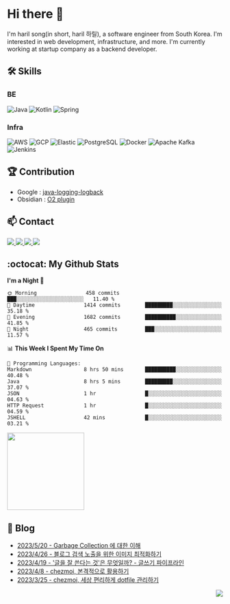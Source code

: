 

# Hi there 👋

I'm haril song(in short, haril 하릴), a software engineer from South Korea. I'm interested in web development, infrastructure, and more.
 I'm currently working at startup company as a backend developer.

## 🛠 Skills

### BE

![Java](https://img.shields.io/badge/Java-007396?style=flat-square&logo=java&logoColor=white)
![Kotlin](https://img.shields.io/badge/Kotlin-7F52FF?style=flat-square&logo=kotlin&logoColor=white)
![Spring](https://img.shields.io/badge/Spring-6DB33F?style=flat-square&logo=spring&logoColor=white)

### Infra

![AWS](https://img.shields.io/badge/AWS-%23FF9900.svg?style=flat-square&logo=amazon-aws&logoColor=white)
![GCP](https://img.shields.io/badge/Google%20Cloud-%234285F4.svg?style=flat-square&logo=google-cloud&logoColor=white)
![Elastic](https://img.shields.io/badge/Elastic-005571?style=flat-square&logo=elastic&logoColor=white)
![PostgreSQL](https://img.shields.io/badge/PostgreSQL-336791?style=flat-square&logo=postgresql&logoColor=white)
![Docker](https://img.shields.io/badge/Docker-2496ED?style=flat-square&logo=docker&logoColor=white)
![Apache Kafka](https://img.shields.io/badge/Apache%20Kafka-000?style=flat-square&logo=apachekafka)
![Jenkins](https://img.shields.io/badge/Jenkins-%232C5263.svg?style=flat-square&logo=jenkins&logoColor=white)

## 🏆 Contribution

- Google : [java-logging-logback](https://github.com/googleapis/java-logging-logback/pull/969)
- Obsidian : [O2 plugin](https://github.com/songkg7/o2)

## 📫 Contact

<a href="mailto:songkg7@gmail.com" target="_blank">
    <img src="https://img.shields.io/badge/Gmail-EA4335?style=flat-square&logo=gmail&logoColor=white"/>
</a>
<a href="https://www.notion.so/0377dd16e02d48cd82fa76394507382c" target="_blank">
    <img src="https://img.shields.io/badge/Notion-000000?style=flat-square&logo=notion&logoColor=white"/>
</a>
<a href="https://www.linkedin.com/in/경근-송-b63216210/" target="_blank">
    <img src="https://img.shields.io/badge/LinkedIn-0077B5?style=flat-square&logo=linkedin&logoColor=white"/>
</a>
<a href="https://songkg7.github.io" target="_blank">
    <img src="https://img.shields.io/badge/Tech&nbsp;blog-0A2647?style=flat-square&logo=github&logoColor=white"/>
</a>

## :octocat: My Github Stats

<!--START_SECTION:waka-->
**I'm a Night 🦉** 

```text
🌞 Morning                458 commits         ███░░░░░░░░░░░░░░░░░░░░░░   11.40 % 
🌆 Daytime                1414 commits        █████████░░░░░░░░░░░░░░░░   35.18 % 
🌃 Evening                1682 commits        ██████████░░░░░░░░░░░░░░░   41.85 % 
🌙 Night                  465 commits         ███░░░░░░░░░░░░░░░░░░░░░░   11.57 % 
```


📊 **This Week I Spent My Time On** 

```text
💬 Programming Languages: 
Markdown                 8 hrs 50 mins       ██████████░░░░░░░░░░░░░░░   40.48 % 
Java                     8 hrs 5 mins        █████████░░░░░░░░░░░░░░░░   37.07 % 
JSON                     1 hr                █░░░░░░░░░░░░░░░░░░░░░░░░   04.63 % 
HTTP Request             1 hr                █░░░░░░░░░░░░░░░░░░░░░░░░   04.59 % 
JSHELL                   42 mins             █░░░░░░░░░░░░░░░░░░░░░░░░   03.21 % 
```


<!--END_SECTION:waka-->

<p>
  <img height="180em" src="https://github-readme-stats-liart-gamma.vercel.app/api?username=songkg7&show_icons=true&include_all_commits=true&bg_color=30,e96443,904e95&title_color=fff&text_color=fff">
</p>

## 📄 Blog <br>
- [2023/5/20 - Garbage Collection 에 대한 이해](https://songkg7.github.io/posts/Garbage-Collection/) <br>
- [2023/4/26 - 블로그 검색 노출을 위한 이미지 최적화하기](https://songkg7.github.io/posts/Image-optimazation-for-SEO/) <br>
- [2023/4/19 - '글을 잘 쓴다는 것'은 무엇일까? - 글쓰기 파이프라인](https://songkg7.github.io/posts/blog-posting-pipeline/) <br>
- [2023/4/8 - chezmoi, 본격적으로 활용하기](https://songkg7.github.io/posts/chezmoi-basic-settings/) <br>
- [2023/3/25 - chezmoi, 세상 편리하게 dotfile 관리하기](https://songkg7.github.io/posts/chezmoi-awesome-dotfile-manager/) <br>

<!-- 조회수 -->
<p align="right">
  <a href="https://hits.seeyoufarm.com"><img src="https://hits.seeyoufarm.com/api/count/incr/badge.svg?url=https%3A%2F%2Fgithub.com%2Fsongkg7&count_bg=%238D7BF5&title_bg=%23252323&icon=github.svg&icon_color=%23FFFDFD&title=hits&edge_flat=false"/></a>
</p>
